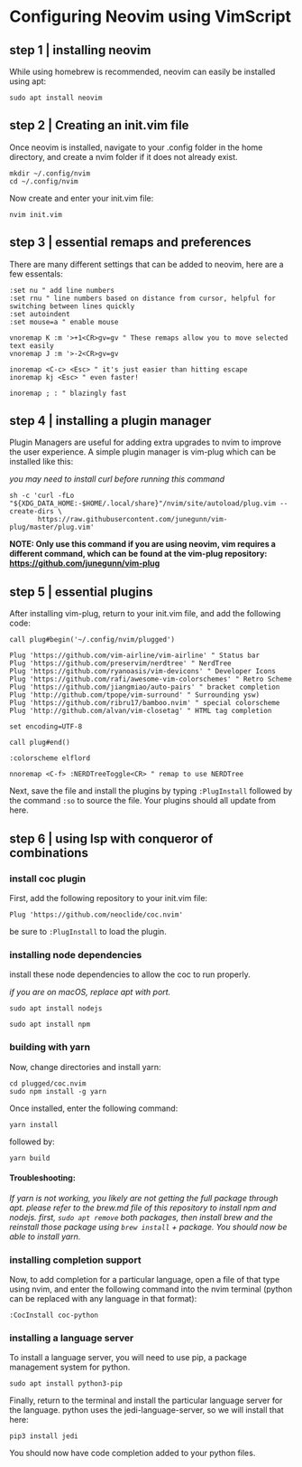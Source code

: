 # Configuring Neovim using VimScript
## step 1 | installing neovim

While using homebrew is recommended, neovim can easily be installed using apt:

` sudo apt install neovim `

## step 2 | Creating an init.vim file

Once neovim is installed, navigate to your .config folder in the home directory, and create a nvim folder if it does not already exist.

 ```
 mkdir ~/.config/nvim
 cd ~/.config/nvim
 ```

Now create and enter your init.vim file:

`nvim init.vim`

## step 3 | essential remaps and preferences

There are many different settings that can be added to neovim, here are a few essentals:

```
:set nu " add line numbers
:set rnu " line numbers based on distance from cursor, helpful for switching between lines quickly
:set autoindent
:set mouse=a " enable mouse

vnoremap K :m '>+1<CR>gv=gv " These remaps allow you to move selected text easily
vnoremap J :m '>-2<CR>gv=gv

inoremap <C-c> <Esc> " it's just easier than hitting escape
inoremap kj <Esc> " even faster!

inoremap ; : " blazingly fast
```

## step 4 | installing a plugin manager

Plugin Managers are useful for adding extra upgrades to nvim to improve the user experience.
A simple plugin manager is vim-plug which can be installed like this:

*you may need to install curl before running this command*

```
sh -c 'curl -fLo "${XDG_DATA_HOME:-$HOME/.local/share}"/nvim/site/autoload/plug.vim --create-dirs \
       https://raw.githubusercontent.com/junegunn/vim-plug/master/plug.vim'
```

**NOTE: Only use this command if you are using neovim, vim requires a different command, which can be found at the vim-plug repository: https://github.com/junegunn/vim-plug** 

## step 5 | essential plugins

After installing vim-plug, return to your init.vim file, and add the following code:

```
call plug#begin('~/.config/nvim/plugged')

Plug 'https://github.com/vim-airline/vim-airline' " Status bar
Plug 'https://github.com/preservim/nerdtree' " NerdTree
Plug 'https://github.com/ryanoasis/vim-devicons' " Developer Icons
Plug 'https://github.com/rafi/awesome-vim-colorschemes' " Retro Scheme
Plug 'https://github.com/jiangmiao/auto-pairs' " bracket completion
Plug 'http://github.com/tpope/vim-surround' " Surrounding ysw)
Plug 'https://github.com/ribru17/bamboo.nvim' " special colorscheme 
Plug 'http://github.com/alvan/vim-closetag' " HTML tag completion

set encoding=UTF-8

call plug#end()

:colorscheme elflord

nnoremap <C-f> :NERDTreeToggle<CR> " remap to use NERDTree
```

Next, save the file and install the plugins by typing `:PlugInstall` followed by the command `:so` to source the file.
Your plugins should all update from here.

## step 6 | using lsp with conqueror of combinations

### install coc plugin

First, add the following repository to your init.vim file:

```
Plug 'https://github.com/neoclide/coc.nvim'
```
be sure to `:PlugInstall` to load the plugin.

### installing node dependencies

install these node dependencies to allow the coc to run properly. 

*if you are on macOS, replace apt with port.*

```
sudo apt install nodejs
```

```
sudo apt install npm
```

### building with yarn

Now, change directories and install yarn:

```
cd plugged/coc.nvim
sudo npm install -g yarn
```

Once installed, enter the following command:
```
yarn install
```
followed by:
```
yarn build
```

#### Troubleshooting:
*If yarn is not working, you likely are not getting the full package through apt. please refer to the brew.md file of this repository to install npm and nodejs. first, `sudo apt remove` both packages, then install brew and the reinstall those package using `brew install` + package. You should now be able to install yarn.*

### installing completion support
Now, to add completion for a particular language, open a file of that type using nvim, and enter the following command into the nvim terminal (python can be replaced with any language in that format):

```
:CocInstall coc-python
```

### installing a language server
To install a language server, you will need to use pip, a package management system for python.

```
sudo apt install python3-pip
```

Finally, return to the terminal and install the particular language server for the language. python uses the jedi-language-server, so we will install that here:

```
pip3 install jedi
```

You should now have code completion added to your python files.

